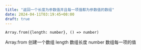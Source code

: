 ```yaml
---
title: "返回一个长度为参数值并且每一项值都为参数值的数组"
date: 2024-04-11T03:19:45+08:00
draft: true
---
```

```
Array.from({length: number}, () => number)
```
Array.from 创建一个数组
length 数组长度
number 数组每一项的值

